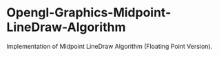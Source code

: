 # Opengl-Graphics-Midpoint-LineDraw-Algorithm
Implementation of Midpoint LineDraw Algorithm (Floating Point Version).
